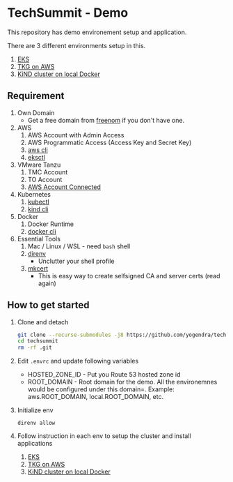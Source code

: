 # TechSummit - Demo 


This repository has demo environement setup and application.


There are 3 different environments setup in this. 
1. [EKS](eks/README.md)
2. [TKG on AWS](tkg-on-aws/README.md)
3. [KiND cluster on local Docker](kind/README.md)


## Requirement
1.  Own Domain
    - Get a free domain from [freenom](httpw://www.freenom.com) if you don't have one.
1.  AWS
    1.  AWS Account with Admin Access
    1.  AWS Programmatic Access (Access Key and Secret Key)
    1.  [aws cli](https://docs.aws.amazon.com/cli/latest/userguide/cli-chap-install.html)
    1.  [eksctl](https://eksctl.io/)
1.  VMware Tanzu
    1.  TMC Account
    1.  TO Account
    1.  [AWS Account Connected](https://docs.vmware.com/en/VMware-Tanzu-Mission-Control/services/tanzumc-getstart/GUID-34E91A36-4D85-4AEF-9FDC-05D92E09BFFA.html)
1.  Kubernetes
    1.  [kubectl](https://kubernetes.io/docs/tasks/tools/install-kubectl/)
    1.  [kind cli](https://github.com/kubernetes-sigs/kind)
1.  Docker 
    1.  Docker Runtime
    1.  [docker cli](https://docs.docker.com/get-docker/)
1.  Essential Tools
    1.  Mac / Linux / WSL - need `bash` shell
    1.  [direnv](https://direnv.net/)
        - Unclutter your shell profile
    1.  [mkcert](http://mkcert.dev/)
        - This is easy way to create selfsigned CA and server certs (read again)

## How to get started

1.  Clone and detach 
    ```bash
    git clone --recurse-submodules -j8 https://github.com/yogendra/techsummit.git techsummit
    cd techsummit
    rm -rf .git
    ```
1.  Edit `.envrc` and update following variables
    - HOSTED_ZONE_ID - Put you Route 53 hosted zone id
    - ROOT_DOMAIN - Root domain for the demo. All the environemnes would be configured under this domain=. Example: aws.ROOT_DOMAIN, local.ROOT_DOMAIN, etc.
    
1.  Initialize env

    ```
    direnv allow
    ```


1.  Follow instruction in each env to setup the cluster and install applications
    1. [EKS](eks/README.md)
    2. [TKG on AWS](tkg-on-aws/README.md)
    3. [KiND cluster on local Docker](kind/README.md)
